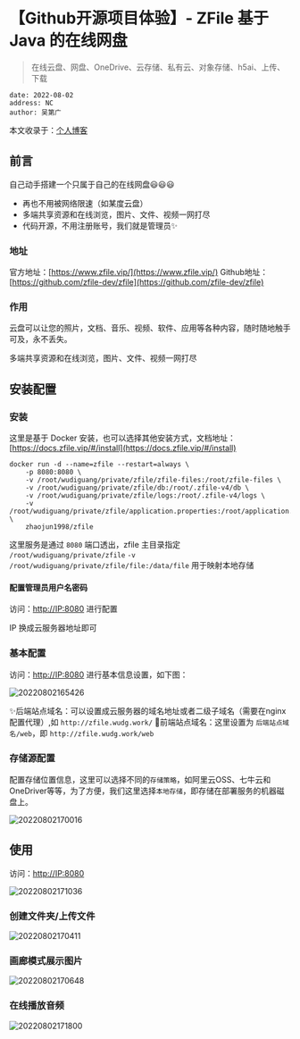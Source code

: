 # 【Github开源项目体验】- ZFile 基于 Java 的在线网盘

> 在线云盘、网盘、OneDrive、云存储、私有云、对象存储、h5ai、上传、下载

```desc
date: 2022-08-02
address: NC
author: 吴第广
```

本文收录于：[个人博客](https://wudg.github.io/books/)

## 前言

自己动手搭建一个只属于自己的在线网盘😃😃😃

* 再也不用被网络限速（如某度云盘）
* 多端共享资源和在线浏览，图片、文件、视频一网打尽
* 代码开源，不用注册账号，我们就是管理员✨

### 地址

官方地址：[https://www.zfile.vip/](https://www.zfile.vip/)
Github地址：[https://github.com/zfile-dev/zfile](https://github.com/zfile-dev/zfile)

### 作用

云盘可以让您的照片，文档、音乐、视频、软件、应用等各种内容，随时随地触手可及，永不丢失。

多端共享资源和在线浏览，图片、文件、视频一网打尽

## 安装配置

### 安装

这里是基于 Docker 安装，也可以选择其他安装方式，文档地址：[https://docs.zfile.vip/#/install](https://docs.zfile.vip/#/install)

```shell
docker run -d --name=zfile --restart=always \
    -p 8080:8080 \
	-v /root/wudiguang/private/zfile/zfile-files:/root/zfile-files \
    -v /root/wudiguang/private/zfile/db:/root/.zfile-v4/db \
    -v /root/wudiguang/private/zfile/logs:/root/.zfile-v4/logs \
    -v /root/wudiguang/private/zfile/application.properties:/root/application.properties \
    zhaojun1998/zfile
```

这里服务是通过 `8080` 端口透出，zfile 主目录指定 `/root/wudiguang/private/zfile`
`-v /root/wudiguang/private/zfile/file:/data/file` 用于映射本地存储

#### 配置管理员用户名密码

访问：[http://IP:8080](http://IP:8080) 进行配置

IP 换成云服务器地址即可

### 基本配置

访问：[http://IP:8080](http://IP:8080)  进行基本信息设置，如下图：

![20220802165426](https://cdn.jsdelivr.net/gh/wudg/picgo@master/images/books/20220802165426.png)

✨后端站点域名：可以设置成云服务器的域名地址或者二级子域名（需要在nginx配置代理）,如 `http://zfile.wudg.work/`
👀前端站点域名：这里设置为 `后端站点域名/web`，即 `http://zfile.wudg.work/web`

### 存储源配置

配置存储位置信息，这里可以选择不同的`存储策略`，如阿里云OSS、七牛云和OneDriver等等，为了方便，我们这里选择`本地存储`，即存储在部署服务的机器磁盘上。

![20220802170016](https://cdn.jsdelivr.net/gh/wudg/picgo@master/images/books/20220802170016.png)

## 使用

访问：[http://IP:8080](http://IP:8080) 

![20220802171036](https://cdn.jsdelivr.net/gh/wudg/picgo@master/images/books/20220802171036.png)


### 创建文件夹/上传文件
![20220802170411](https://cdn.jsdelivr.net/gh/wudg/picgo@master/images/books/20220802170411.png)

### 画廊模式展示图片

![20220802170648](https://cdn.jsdelivr.net/gh/wudg/picgo@master/images/books/20220802170648.png)

### 在线播放音频

![20220802171800](https://cdn.jsdelivr.net/gh/wudg/picgo@master/images/books/20220802171800.png)

